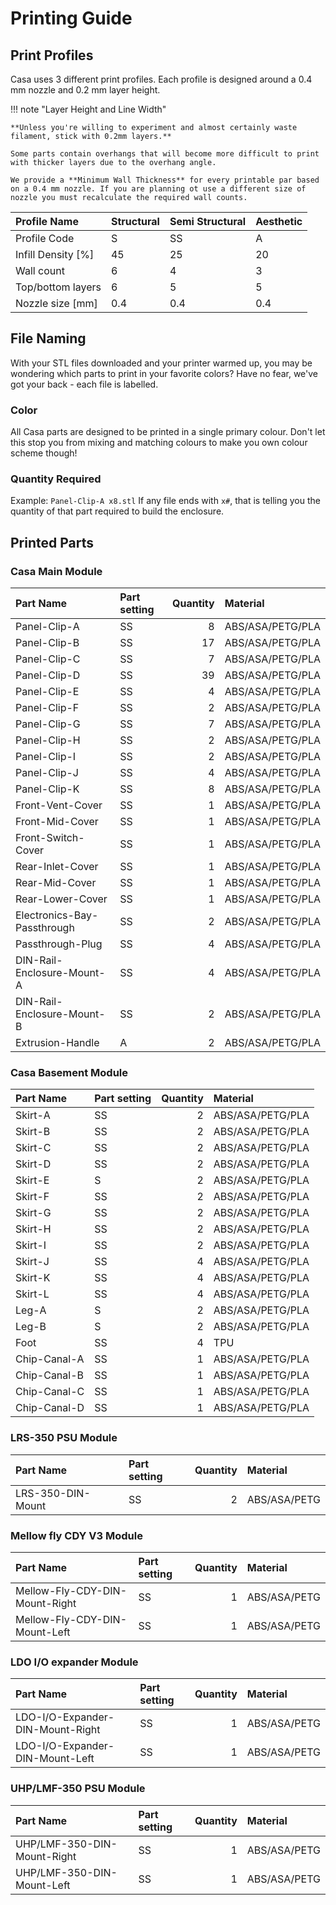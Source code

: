 # Printing Guide

## Print Profiles

Casa uses 3 different print profiles. Each profile is designed around a 0.4 mm nozzle and 0.2 mm layer height.

!!! note "Layer Height and Line Width"
    
    **Unless you're willing to experiment and almost certainly waste filament, stick with 0.2mm layers.**

    Some parts contain overhangs that will become more difficult to print with thicker layers due to the overhang angle.

    We provide a **Minimum Wall Thickness** for every printable par based on a 0.4 mm nozzle. If you are planning ot use a different size of nozzle you must recalculate the required wall counts.

| Profile Name       | Structural   | Semi Structural   | Aesthetic    |
|:-------------------|:-------------|:------------------|:-------------|
| Profile Code       | S            | SS                | A            |
| Infill Density [%] | 45           | 25                | 20           |
| Wall count         | 6            | 4                 | 3            |
| Top/bottom layers  | 6            | 5                 | 5            |
| Nozzle size [mm]   | 0.4          | 0.4               | 0.4          |

## File Naming

With your STL files downloaded and your printer warmed up, you may be wondering which parts to print in your favorite colors? Have no fear, we've got your back - each file is labelled.

### Color

All Casa parts are designed to be printed in a single primary colour. Don't let this stop you from mixing and matching colours to make you own colour scheme though!

### Quantity Required

Example: `Panel-Clip-A x8.stl`
If any file ends with `x#`, that is telling you the quantity of that part required to build the enclosure.

## Printed Parts

### Casa Main Module
| Part Name                   | Part setting   |   Quantity | Material         |
|:----------------------------|:---------------|-----------:|:-----------------|
| Panel-Clip-A                | SS             |          8 | ABS/ASA/PETG/PLA |
| Panel-Clip-B                | SS             |         17 | ABS/ASA/PETG/PLA |
| Panel-Clip-C                | SS             |          7 | ABS/ASA/PETG/PLA |
| Panel-Clip-D                | SS             |         39 | ABS/ASA/PETG/PLA |
| Panel-Clip-E                | SS             |          4 | ABS/ASA/PETG/PLA |
| Panel-Clip-F                | SS             |          2 | ABS/ASA/PETG/PLA |
| Panel-Clip-G                | SS             |          7 | ABS/ASA/PETG/PLA |
| Panel-Clip-H                | SS             |          2 | ABS/ASA/PETG/PLA |
| Panel-Clip-I                | SS             |          2 | ABS/ASA/PETG/PLA |
| Panel-Clip-J                | SS             |          4 | ABS/ASA/PETG/PLA |
| Panel-Clip-K                | SS             |          8 | ABS/ASA/PETG/PLA |
| Front-Vent-Cover            | SS             |          1 | ABS/ASA/PETG/PLA |
| Front-Mid-Cover             | SS             |          1 | ABS/ASA/PETG/PLA |
| Front-Switch-Cover          | SS             |          1 | ABS/ASA/PETG/PLA |
| Rear-Inlet-Cover            | SS             |          1 | ABS/ASA/PETG/PLA |
| Rear-Mid-Cover              | SS             |          1 | ABS/ASA/PETG/PLA |
| Rear-Lower-Cover            | SS             |          1 | ABS/ASA/PETG/PLA |
| Electronics-Bay-Passthrough | SS             |          2 | ABS/ASA/PETG/PLA |
| Passthrough-Plug            | SS             |          4 | ABS/ASA/PETG/PLA |
| DIN-Rail-Enclosure-Mount-A  | SS             |          4 | ABS/ASA/PETG/PLA |
| DIN-Rail-Enclosure-Mount-B  | SS             |          2 | ABS/ASA/PETG/PLA |
| Extrusion-Handle            | A              |          2 | ABS/ASA/PETG/PLA |

### Casa Basement Module
| Part Name    | Part setting   |   Quantity | Material         |
|:-------------|:---------------|-----------:|:-----------------|
| Skirt-A      | SS             |          2 | ABS/ASA/PETG/PLA |
| Skirt-B      | SS             |          2 | ABS/ASA/PETG/PLA |
| Skirt-C      | SS             |          2 | ABS/ASA/PETG/PLA |
| Skirt-D      | SS             |          2 | ABS/ASA/PETG/PLA |
| Skirt-E      | S              |          2 | ABS/ASA/PETG/PLA |
| Skirt-F      | SS             |          2 | ABS/ASA/PETG/PLA |
| Skirt-G      | SS             |          2 | ABS/ASA/PETG/PLA |
| Skirt-H      | SS             |          2 | ABS/ASA/PETG/PLA |
| Skirt-I      | SS             |          2 | ABS/ASA/PETG/PLA |
| Skirt-J      | SS             |          4 | ABS/ASA/PETG/PLA |
| Skirt-K      | SS             |          4 | ABS/ASA/PETG/PLA |
| Skirt-L      | SS             |          4 | ABS/ASA/PETG/PLA |
| Leg-A        | S              |          2 | ABS/ASA/PETG/PLA |
| Leg-B        | S              |          2 | ABS/ASA/PETG/PLA |
| Foot         | SS             |          4 | TPU              |
| Chip-Canal-A | SS             |          1 | ABS/ASA/PETG/PLA |
| Chip-Canal-B | SS             |          1 | ABS/ASA/PETG/PLA |
| Chip-Canal-C | SS             |          1 | ABS/ASA/PETG/PLA |
| Chip-Canal-D | SS             |          1 | ABS/ASA/PETG/PLA |

### LRS-350 PSU Module
| Part Name         | Part setting   |   Quantity | Material     |
|:------------------|:---------------|-----------:|:-------------|
| LRS-350-DIN-Mount | SS             |          2 | ABS/ASA/PETG |

### Mellow fly CDY V3 Module
| Part Name                      | Part setting   |   Quantity | Material     |
|:-------------------------------|:---------------|-----------:|:-------------|
| Mellow-Fly-CDY-DIN-Mount-Right | SS             |          1 | ABS/ASA/PETG |
| Mellow-Fly-CDY-DIN-Mount-Left  | SS             |          1 | ABS/ASA/PETG |

### LDO I/O expander Module
| Part Name                        | Part setting   |   Quantity | Material     |
|:---------------------------------|:---------------|-----------:|:-------------|
| LDO-I/O-Expander-DIN-Mount-Right | SS             |          1 | ABS/ASA/PETG |
| LDO-I/O-Expander-DIN-Mount-Left  | SS             |          1 | ABS/ASA/PETG |

### UHP/LMF-350 PSU Module
| Part Name                   | Part setting   |   Quantity | Material     |
|:----------------------------|:---------------|-----------:|:-------------|
| UHP/LMF-350-DIN-Mount-Right | SS             |          1 | ABS/ASA/PETG |
| UHP/LMF-350-DIN-Mount-Left  | SS             |          1 | ABS/ASA/PETG |
